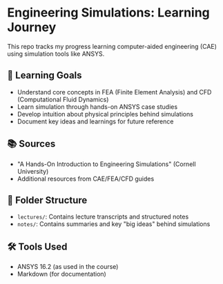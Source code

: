 # Engineering Simulations: Learning Journey

This repo tracks my progress learning computer-aided engineering (CAE) using simulation tools like ANSYS.

## 🎯 Learning Goals

- Understand core concepts in FEA (Finite Element Analysis) and CFD (Computational Fluid Dynamics)
- Learn simulation through hands-on ANSYS case studies
- Develop intuition about physical principles behind simulations
- Document key ideas and learnings for future reference

## 📚 Sources

- "A Hands-On Introduction to Engineering Simulations" (Cornell University)
- Additional resources from CAE/FEA/CFD guides

## 📁 Folder Structure

- `lectures/`: Contains lecture transcripts and structured notes
- `notes/`: Contains summaries and key "big ideas" behind simulations

## 🛠️ Tools Used

- ANSYS 16.2 (as used in the course)
- Markdown (for documentation)
